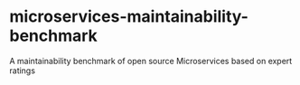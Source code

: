 # microservices-maintainability-benchmark
A maintainability benchmark of open source Microservices based on expert ratings
